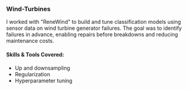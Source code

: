 ### Wind-Turbines
I worked with "ReneWind" to build and tune classification models using sensor data on wind turbine generator failures. The goal was to identify failures in advance, enabling repairs before breakdowns and reducing maintenance costs.


#### Skills & Tools Covered:
* Up and downsampling
* Regularization
* Hyperparameter tuning
  
